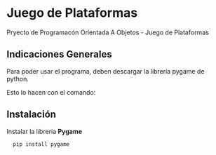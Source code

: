
# Juego de Plataformas

Pryecto de Programacón Orientada A Objetos - Juego de Plataformas 

## Indicaciones Generales

Para poder usar el programa, deben descargar la librería pygame de python.

Esto lo hacen con el comando:



## Instalación

Instalar la libreria **Pygame**

```bash
  pip install pygame
```
